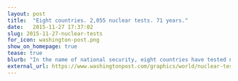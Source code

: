 ```yaml
---
layout: post
title:  "Eight countries. 2,055 nuclear tests. 71 years."
date:   2015-11-27 17:37:02
slug: 2015-11-27-nuclear-tests
for_icon: washington-post.png
show_on_homepage: true
tease: true
blurb: "In the name of national security, eight countries have tested nuclear weapons all over the world since 1945, frequently near populated places."
external_url: https://www.washingtonpost.com/graphics/world/nuclear-tests/
---
```


